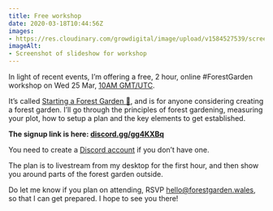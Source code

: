 ```yaml
---
title: Free workshop
date: 2020-03-18T10:44:56Z
images:
- https://res.cloudinary.com/growdigital/image/upload/v1584527539/screenshot-start-talk.png
imageAlt:
- Screenshot of slideshow for workshop
---
```


In light of recent events, I’m offering a free, 2 hour, online #ForestGarden workshop on Wed 25 Mar, [10AM GMT/UTC](https://www.timeanddate.com/worldclock/converter.html?iso=20200325T100000&p1=298). 

It’s called [Starting a Forest Garden 🌳](https://www.forestgarden.wales/talks/start), and is for anyone considering creating a forest garden. I’ll go through the principles of forest gardening, measuring your plot, how to setup a plan and the key elements to get established.

**The signup link is here: [discord.gg/gg4KXBq](https://discord.gg/gg4KXBq)**

You need to create a [Discord account](https://discordapp.com/register) if you don’t have one.

The plan is to livestream from my desktop for the first hour, and then show you around parts of the forest garden outside.

Do let me know if you plan on attending, RSVP <hello@forestgarden.wales>, so that I can get prepared. I hope to see you there! 
